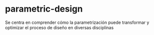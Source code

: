 # parametric-design
Se centra en comprender cómo la parametrización puede transformar y optimizar el proceso de diseño en diversas disciplinas
